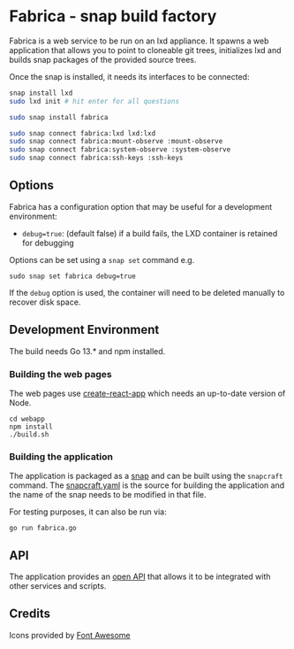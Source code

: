 # Fabrica - snap build factory

Fabrica is a web service to be run on an lxd appliance. It spawns a
web application that allows you to point to cloneable git trees, initializes
lxd and builds snap packages of the provided source trees.

Once the snap is installed, it needs its interfaces to be connected:
```bash
snap install lxd
sudo lxd init # hit enter for all questions

sudo snap install fabrica

sudo snap connect fabrica:lxd lxd:lxd
sudo snap connect fabrica:mount-observe :mount-observe
sudo snap connect fabrica:system-observe :system-observe
sudo snap connect fabrica:ssh-keys :ssh-keys
```

## Options
Fabrica has a configuration option that may be useful for a development environment:
- `debug=true`: (default false) if a build fails, the LXD container is retained for debugging

Options can be set using a `snap set` command e.g.
```
sudo snap set fabrica debug=true
```

If the `debug` option is used, the container will need to be deleted manually to
recover disk space.

## Development Environment
The build needs Go 13.* and npm installed.

### Building the web pages
The web pages use [create-react-app](https://github.com/facebook/create-react-app)
which needs an up-to-date version of Node.
 ```
cd webapp
npm install
./build.sh
```

### Building the application
The application is packaged as a [snap](https://snapcraft.io/docs) and can be
built using the `snapcraft` command. The [snapcraft.yaml](snap/snapcraft.yaml)
is the source for building the application and the name of the snap needs to be
modified in that file.

For testing purposes, it can also be run via:
```
go run fabrica.go
```

## API
The application provides an [open API](docs/API.md) that allows it to be integrated with other
services and scripts.

## Credits
Icons provided by [Font Awesome](https://fontawesome.com/)
